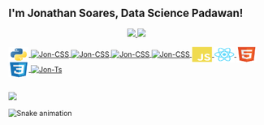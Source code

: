 

## I'm Jonathan Soares, Data Science Padawan!
<div align="center">
  <a href="https://github.com/jonathanlsoares">
  <img height="145em" src="https://github-readme-stats.vercel.app/api?username=jonathanlsoares&show_icons=true&theme=dark&include_all_commits=true&count_private=true"/>
  <img height="145em" src="https://github-readme-stats.vercel.app/api/top-langs/?username=jonathanlsoares&layout=compact&langs_count=7&theme=dark"/>
</div>
<div style="display: inline_block"><br>
  <img align="center" alt="Jon-Python" height="30" width="40" src="https://raw.githubusercontent.com/devicons/devicon/master/icons/python/python-original.svg">
  <img align="center" alt="Jon-CSS" height="30" width="40" src="https://cdn.jsdelivr.net/gh/devicons/devicon/icons/mysql/mysql-original-wordmark.svg">
  <img align="center" alt="Jon-CSS" height="30" width="40" src="https://cdn.jsdelivr.net/gh/devicons/devicon/icons/numpy/numpy-original.svg">
  <img align="center" alt="Jon-CSS" height="30" width="40" src="https://cdn.jsdelivr.net/gh/devicons/devicon/icons/pandas/pandas-original.svg">
  <img align="center" alt="Jon-CSS" height="30" width="40" src="https://cdn.jsdelivr.net/gh/devicons/devicon/icons/postgresql/postgresql-original-wordmark.svg">
  <img align="center" alt="Jon-Js" height="30" width="40" src="https://raw.githubusercontent.com/devicons/devicon/master/icons/javascript/javascript-plain.svg">
  <img align="center" alt="Jon-React" height="30" width="40" src="https://raw.githubusercontent.com/devicons/devicon/master/icons/react/react-original.svg">
  <img align="center" alt="Jon-HTML" height="30" width="40" src="https://raw.githubusercontent.com/devicons/devicon/master/icons/html5/html5-original.svg">
  <img align="center" alt="Jon-CSS" height="30" width="40" src="https://raw.githubusercontent.com/devicons/devicon/master/icons/css3/css3-original.svg">
  <img align="center" alt="Jon-Ts" height="30" width="40" src="https://cdn.jsdelivr.net/gh/devicons/devicon/icons/docker/docker-original-wordmark.svg">

  
  ##
 
<div> 

  <a href="https://www.linkedin.com/in/jonathanlsoares" target="_blank"><img src="https://img.shields.io/badge/-LinkedIn-%230077B5?style=for-the-badge&logo=linkedin&logoColor=white" target="_blank"></a> 
 
  ![Snake animation](https://github.com/jonathanlsoares/jonathanlsoares/blob/output/github-contribution-grid-snake.svg)
 
</div>
